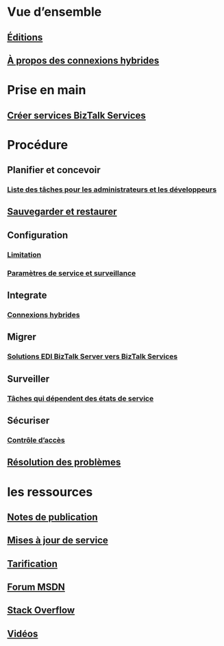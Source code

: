# Vue d’ensemble
## [Éditions](biztalk-editions-feature-chart.md)
## [À propos des connexions hybrides](integration-hybrid-connection-overview.md)

# Prise en main
## [Créer services BizTalk Services](biztalk-provision-services.md)

# Procédure
## Planifier et concevoir
### [Liste des tâches pour les administrateurs et les développeurs](biztalk-services-administration-and-development-task-list.md)
## [Sauvegarder et restaurer](biztalk-backup-restore.md)
## Configuration
### [Limitation](biztalk-throttling-thresholds.md)
### [Paramètres de service et surveillance](biztalk-dashboard-monitor-scale-tabs.md)
## Integrate
### [Connexions hybrides](integration-hybrid-connection-create-manage.md)
## Migrer
### [Solutions EDI BizTalk Server vers BizTalk Services](biztalk-migrating-to-edi-guide.md)
## Surveiller
### [Tâches qui dépendent des états de service](biztalk-service-state-chart.md)
## Sécuriser
### [Contrôle d’accès](biztalk-issuer-name-issuer-key.md)
## [Résolution des problèmes](biztalk-troubleshoot-using-ops-logs.md)

# les ressources
## [Notes de publication](biztalk-release-notes.md)
## [Mises à jour de service](https://azure.microsoft.com/updates/?product=biztalk-services)
## [Tarification](https://azure.microsoft.com/pricing/details/biztalk-services/)
## [Forum MSDN](https://social.msdn.microsoft.com/Forums/en-US/home?forum=azurebiztalksvcs)
## [Stack Overflow](http://stackoverflow.com/questions/tagged/biztalk-services)
## [Vidéos](https://azure.microsoft.com/documentation/videos/index/?services=biztalk-services)


<!--HONumber=Jan17_HO3-->



